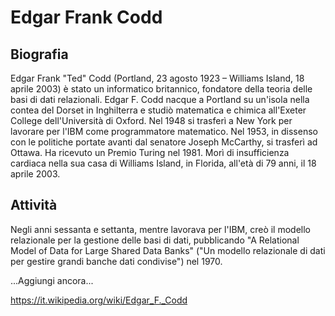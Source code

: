 # Edgar Frank Codd

## Biografia
Edgar Frank "Ted" Codd (Portland, 23 agosto 1923 – Williams Island, 18 aprile 2003) è stato un informatico britannico, fondatore della teoria delle basi di dati relazionali.
Edgar F. Codd nacque a Portland su un'isola nella contea del Dorset in Inghilterra e studiò matematica e chimica all'Exeter College dell'Università di Oxford. Nel 1948 si trasferì a New York per lavorare per l'IBM come programmatore matematico. Nel 1953, in dissenso con le politiche portate avanti dal senatore Joseph McCarthy, si trasferì ad Ottawa. Ha ricevuto un Premio Turing nel 1981. Morì di insufficienza cardiaca nella sua casa di Williams Island, in Florida, all'età di 79 anni, il 18 aprile 2003.

## Attività
Negli anni sessanta e settanta, mentre lavorava per l'IBM, creò il modello relazionale per la gestione delle basi di dati, pubblicando "A Relational Model of Data for Large Shared Data Banks" ("Un modello relazionale di dati per gestire grandi banche dati condivise") nel 1970.

...Aggiungi ancora...

https://it.wikipedia.org/wiki/Edgar_F._Codd
